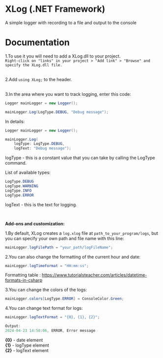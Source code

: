 # XLog (.NET Framework)
A simple logger with recording to a file and output to the console

# Documentation
1.To use it you will need to add a XLog.dll to your project.<br>
`Right-click on "links" in your project > "Add link" > "Browse" and specify the XLog.dll file.`<br><br>

2.Add ```using XLog;``` to the header.<br><br>

3.In the area where you want to track logging, enter this code:

```C#
Logger mainLogger = new Logger();

mainLogger.Log(LogType.DEBUG, "Debug message");

```

In details:

```C#
Logger mainLogger = new Logger();

mainLogger.Log(
    logType: LogType.DEBUG, 
    logText: "Debug message");

```
logType - this is a constant value that you can take by calling the LogType command.

List of available types:
```C#
LogType.DEBUG
LogType.WARNING
LogType.INFO
LogType.ERROR
```

logText - this is the text for logging.<br>

<br>

**Add-ons and customization:**<br>

1.By default, XLog creates a `log.xlog` file at `path_to_your_program/logs`, but you can specify your own path and file name with this line:
```C#
mainLogger.logFilePath = "your_path/logFileName";
```

2.You can also change the formatting of the current hour and date:
```C#
mainLogger.logTimeFormat = "HH:mm:ss";
```
Formatting table : https://www.tutorialsteacher.com/articles/datetime-formats-in-csharp

3.You can change the colors of the logs:

```C#
mainLogger.colors[LogType.ERROR] = ConsoleColor.Green;
```

4.You can change text format for logs:

```C#
mainLogger.logTextFormat = "{0}, {1}, {2}";

Output:
2024-04-23 14:50:06, ERROR, Error message
```
**{0}** - date element<br>
**{1}** - logType element<br>
**{2}** - logText element<br>
